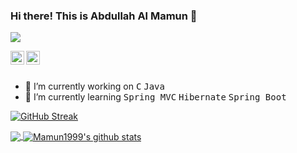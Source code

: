 ### Hi there! This is Abdullah Al Mamun 👋

![](https://komarev.com/ghpvc/?username=Mamun1999)

<a href="http://linkedin.com/in/abdullah-al-mamun-9741571a2">
  <img align="left" alt="Mamun
                         Linkdein" width="22px" src="https://cdn.jsdelivr.net/npm/simple-icons@v3/icons/linkedin.svg" />
</a>



<a href="https://github.com/Mamun1999">
  <img align="left" alt="Mamun Github" width="22px" src="https://cdn.jsdelivr.net/npm/simple-icons@v3/icons/github.svg" />
</a>


<br>
<br
<br>

- 🔭 I’m currently working on <kbd>C</kbd> <kbd>Java</kbd> 
- 🌱 I’m currently learning <kbd>Spring MVC</kbd> <kbd>Hibernate</kbd> <kbd>Spring Boot</kbd>



[![GitHub Streak](http://github-readme-streak-stats.herokuapp.com?user=Mamun1999)](https://git.io/streak-stats)

<a href="https://github.com/Mamun1999">
  <img align="center" src="https://github-readme-stats.vercel.app/api/top-langs/?username=Mamun1999&theme=light&hide_langs_below=1" />
</a>
<a href="https://github.com/Mamun1999">
 <img align="center" src="https://github-readme-stats.vercel.app/api?username=Prosanto7&show_icons=true&theme=light&line_height=27" alt="Mamun1999's github stats"/>
</a>
